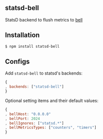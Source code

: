 statsd-bell
------------

StatsD backend to flush metrics to [bell](https://github.com/eleme/bell.git)

Installation
--------------

```bash
$ npm install statsd-bell
```

Configs
-------

Add `statsd-bell` to statsd's backends:

```js
{
, backends: ["statsd-bell"]
}
```

Optional setting items and their default values:

```js
{
, bellHost: "0.0.0.0"
, bellPort: 2024
, bellIgnores: ["statsd.*"]
, bellMetricsTypes: ["counters", "timers"]
}
```
